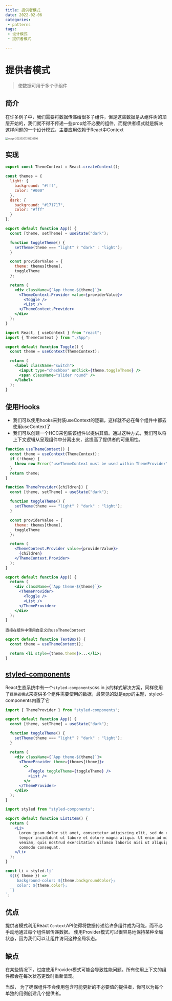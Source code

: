 ```yaml
---
title: 提供者模式
date: 2022-02-06
categories:
 - patterns
tags:
 - 设计模式
 - 提供者模式

---
```


# 提供者模式

>  使数据可用于多个子组件

## 简介

在许多例子中，我们需要将数据传递给很多子组件，但是这些数据是从组件树的顶层开始的，我们就不得不传递一些prop给不必要的组件，而提供者模式就是解决这样问题的一个设计模式，主要应用依赖于React中Context

<img src="https://tva1.sinaimg.cn/large/008i3skNgy1gz5apdd1xtj30wq0k4dh3.jpg" alt="image-20220207215235596" style="zoom:50%;" />

## 实现

```jsx
export const ThemeContext = React.createContext();

const themes = {
  light: {
    background: "#fff",
    color: "#000"
  },
  dark: {
    background: "#171717",
    color: "#fff"
  }
};

export default function App() {
  const [theme, setTheme] = useState("dark");

  function toggleTheme() {
    setTheme(theme === "light" ? "dark" : "light");
  }

  const providerValue = {
    theme: themes[theme],
    toggleTheme
  };

  return (
    <div className={`App theme-${theme}`}>
      <ThemeContext.Provider value={providerValue}>
        <Toggle />
        <List />
      </ThemeContext.Provider>
    </div>
  );
}
```

```jsx
import React, { useContext } from "react";
import { ThemeContext } from "./App";

export default function Toggle() {
  const theme = useContext(ThemeContext);

  return (
    <label className="switch">
      <input type="checkbox" onClick={theme.toggleTheme} />
      <span className="slider round" />
    </label>
  );
}
```

## 使用Hooks

- 我们可以使用hooks来封装useContext的逻辑，这样就不必在每个组件中都去使用useContext了
- 我们可以创建一个HOC来包装该组件以提供其值。通过这种方式，我们可以将上下文逻辑从呈现组件中分离出来，这提高了提供者的可重用性。

```jsx
function useThemeContext() {
  const theme = useContext(ThemeContext);
  if (!theme) {
    throw new Error("useThemeContext must be used within ThemeProvider");
  }
  return theme;
}
```

```jsx
function ThemeProvider({children}) {
  const [theme, setTheme] = useState("dark");

  function toggleTheme() {
    setTheme(theme === "light" ? "dark" : "light");
  }

  const providerValue = {
    theme: themes[theme],
    toggleTheme
  };

  return (
    <ThemeContext.Provider value={providerValue}>
      {children}
    </ThemeContext.Provider>
  );
}

export default function App() {
  return (
    <div className={`App theme-${theme}`}>
      <ThemeProvider>
        <Toggle />
        <List />
      </ThemeProvider>
    </div>
  );
}
```

`直接在组件中使用自定义的useThemeContext`

```jsx
export default function TextBox() {
  const theme = useThemeContext();

  return <li style={theme.theme}>...</li>;
}
```

## [styled-components](https://styled-components.com/docs/advanced)

React生态系统中有一个`styled-components`css in js的样式解决方案，同样使用了`提供者模式`来提供多个组件需要使用的数据，最常见的就是app的主题，styled-components内置了它

```jsx
import { ThemeProvider } from "styled-components";

export default function App() {
  const [theme, setTheme] = useState("dark");

  function toggleTheme() {
    setTheme(theme === "light" ? "dark" : "light");
  }

  return (
    <div className={`App theme-${theme}`}>
      <ThemeProvider theme={themes[theme]}>
        <>
          <Toggle toggleTheme={toggleTheme} />
          <List />
        </>
      </ThemeProvider>
    </div>
  );
}
```

```jsx
import styled from "styled-components";

export default function ListItem() {
  return (
    <Li>
      Lorem ipsum dolor sit amet, consectetur adipiscing elit, sed do eiusmod
      tempor incididunt ut labore et dolore magna aliqua. Ut enim ad minim
      veniam, quis nostrud exercitation ullamco laboris nisi ut aliquip ex ea
      commodo consequat.
    </Li>
  );
}

const Li = styled.li`
  ${({ theme }) => `
     background-color: ${theme.backgroundColor};
     color: ${theme.color};
  `}
`;
```



## 优点

提供者模式利用React `Context`API使得将数据传递给许多组件成为可能，而不必手动地通过每个组件层传递数据。 使用Provider模式可以很容易地保持某种全局状态，因为我们可以让组件访问这种全局状态。

## 缺点

在某些情况下，过度使用Provider模式可能会导致性能问题。所有使用上下文的组件都会在每次状态更改时重新呈现。

当然， 为了确保组件不会使用包含可能更新的不必要值的提供者，你可以为每个单独的用例创建几个提供者。